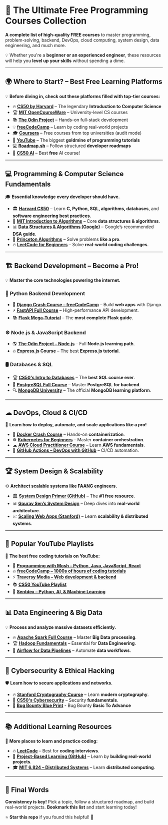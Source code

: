 # 🚀 The Ultimate Free Programming Courses Collection

**A complete list of high-quality FREE courses** to master programming, problem-solving, backend, DevOps, cloud computing, system design, data engineering, and much more.  

💡 Whether you're a **beginner or an experienced engineer**, these resources will help you **level up your skills** without spending a dime.

---

## 🌍 **Where to Start?** – Best Free Learning Platforms
💡 **Before diving in, check out these platforms filled with top-tier courses:**
- 🔥 [**CS50 by Harvard**](https://cs50.harvard.edu/x/) – The legendary **Introduction to Computer Science**
- 🏆 [**MIT OpenCourseWare**](https://ocw.mit.edu/) – University-level CS courses
- 📚 [**The Odin Project**](https://www.theodinproject.com/) – Hands-on full-stack development
- 💡 [**freeCodeCamp**](https://www.freecodecamp.org/) – Learn by coding real-world projects
- 🎓 [**Coursera**](https://www.coursera.org/) – Free courses from top universities (audit mode)
- 🎥 [**YouTube**](https://www.youtube.com/) – The biggest **goldmine of programming tutorials**
- 💻 [**Roadmap.sh**](https://roadmap.sh/) – Follow structured **developer roadmaps**
- 🚀 [**CS50 AI**](https://cs50.harvard.edu/ai/) – Best **free** AI course!

---

## 💻 **Programming & Computer Science Fundamentals**
🎓 **Essential knowledge every developer should have.**
- 🏛 **[Harvard CS50](https://cs50.harvard.edu/x/)** – Learn **C, Python, SQL, algorithms, databases**, and **software engineering best practices**.
- 🧠 **[MIT Introduction to Algorithms](https://ocw.mit.edu/courses/electrical-engineering-and-computer-science/6-006-introduction-to-algorithms-fall-2011/)** – Core **data structures & algorithms**.
- 📊 **[Data Structures & Algorithms (Google)](https://techdevguide.withgoogle.com/paths/data-structures-and-algorithms/)** – Google’s recommended **DSA guide**.
- 🎯 **[Princeton Algorithms](https://www.coursera.org/specializations/data-structures-algorithms)** – Solve problems **like a pro**.
- 🔥 **[LeetCode for Beginners](https://leetcode.com/)** – Solve **real-world coding challenges**.

---

## 🏗 **Backend Development – Become a Pro!**
💡 **Master the core technologies powering the internet.**
### 🐍 **Python Backend Development**
- 🚀 **[Django Crash Course – freeCodeCamp](https://www.youtube.com/watch?v=F5mRW0jo-U4)** – Build **web apps** with Django.
- ⚡ **[FastAPI Full Course](https://www.youtube.com/watch?v=0sOvCWFmrtA)** – High-performance API development.
- 📚 **[Flask Mega-Tutorial](https://blog.miguelgrinberg.com/post/the-flask-mega-tutorial-part-i-hello-world)** – The **most complete Flask guide**.

### ⚙ **Node.js & JavaScript Backend**
- 🌎 **[The Odin Project – Node.js](https://www.theodinproject.com/paths/full-stack-javascript/courses/nodejs)** – Full **Node.js learning path**.
- 🔥 **[Express.js Course](https://www.youtube.com/watch?v=Oe421EPjeBE)** – The best **Express.js tutorial**.

### 🛢 **Databases & SQL**
- 🏆 **[CS50's Intro to Databases](https://cs50.harvard.edu/sql/)** – The **best SQL course ever**.
- 📌 **[PostgreSQL Full Course](https://www.youtube.com/watch?v=qw--VYLpxG4)** – Master **PostgreSQL for backend**.
- 🔍 **[MongoDB University](https://university.mongodb.com/)** – The official **MongoDB learning platform**.

---

## ☁ **DevOps, Cloud & CI/CD**
🔹 **Learn how to deploy, automate, and scale applications like a pro!**
- 🐳 **[Docker Crash Course](https://www.youtube.com/watch?v=3c-iBn73dDE)** – Hands-on **containerization**.
- ☸ **[Kubernetes for Beginners](https://www.youtube.com/watch?v=X48VuDVv0do)** – Master **container orchestration**.
- ☁ **[AWS Cloud Practitioner Course](https://www.youtube.com/watch?v=NhDYbskXRgc)** – Learn **AWS fundamentals**.
- 🚀 **[GitHub Actions – DevOps with GitHub](https://www.youtube.com/watch?v=mFFXuXjVgkU)** – CI/CD automation.

---

## 🏆 **System Design & Scalability**
⚙ **Architect scalable systems like FAANG engineers.**
- 🏛 **[System Design Primer (GitHub)](https://github.com/donnemartin/system-design-primer)** – The **#1 free resource**.
- 📊 **[Gaurav Sen’s System Design](https://www.youtube.com/playlist?list=PLMCXHnjXnTnto1pZVvH7rbZ9W5neZ7Yhc)** – Deep dives into **real-world architecture**.
- 📈 **[Scaling Web Apps (Stanford)](https://web.stanford.edu/class/cs315b/)** – Learn **scalability & distributed systems**.

---

## 🎥 **Popular YouTube Playlists**
🚀 **The best free coding tutorials on YouTube:**
- 🎯 [**Programming with Mosh – Python, Java, JavaScript, React**](https://www.youtube.com/@programmingwithmosh)
- 🔥 [**freeCodeCamp – 1000s of hours of coding tutorials**](https://www.youtube.com/c/Freecodecamp)
- ⚡ [**Traversy Media – Web development & backend**](https://www.youtube.com/c/TraversyMedia)
- 📚 [**CS50 YouTube Playlist**](https://www.youtube.com/c/cs50/playlists)
- 🤖 [**Sentdex – Python, AI, & Machine Learning**](https://www.youtube.com/c/sentdex)

---

## 📊 **Data Engineering & Big Data**
💡 **Process and analyze massive datasets efficiently.**
- 🔥 **[Apache Spark Full Course](https://www.youtube.com/watch?v=8C0rIov0D3g)** – Master **Big Data processing**.
- 🏆 **[Hadoop Fundamentals](https://www.youtube.com/watch?v=WVv2cE07Ssk)** – Essential for **Data Engineering**.
- 🚀 **[Airflow for Data Pipelines](https://www.youtube.com/watch?v=VEeRDbHMjXw)** – Automate **data workflows**.

---

## 🔐 **Cybersecurity & Ethical Hacking**
🛡 **Learn how to secure applications and networks.**
- 🔥 **[Stanford Cryptography Course](https://www.coursera.org/course/crypto)** – Learn **modern cryptography**.
- 🎯 **[CS50's Cybersecurity](https://cs50.harvard.edu/cybersecurity/)** – Security **fundamentals**.
- 🎲 **[Bug Bounty Blue Print](https://blog.securitybreached.org/2023/08/18/bug-bounty-blueprint-a-beginners-guide/)** - Bug Bounty **Basic To Advance** 

---

## 📚 **Additional Learning Resources**
🌟 **More places to learn and practice coding:**
- 🔥 **[LeetCode](https://leetcode.com/)** – Best for **coding interviews**.
- 🚀 **[Project-Based Learning (GitHub)](https://github.com/practical-tutorials/project-based-learning)** – Learn by **building real-world projects**.
- 🎓 **[MIT 6.824 – Distributed Systems](https://pdos.csail.mit.edu/6.824/)** – Learn **distributed computing**.

---

## 🎯 **Final Words**
**Consistency is key!** Pick a topic, follow a structured roadmap, and build real-world projects. **Bookmark this list** and start learning today!  

⭐ **Star this repo** if you found this helpful! 🌟
